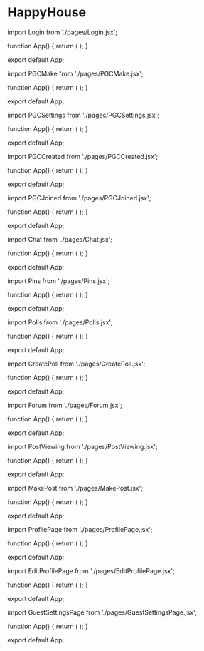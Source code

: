 # HappyHouse
import Login from './pages/Login.jsx';

function App() {
  return (
    <Login />
  );
}

export default App;

import PGCMake from './pages/PGCMake.jsx';

function App() {
  return (
    <PGCMake />
  );
}

export default App;

import PGCSettings from './pages/PGCSettings.jsx';

function App() {
  return (
    <PGCSettings />
  );
}

export default App;

import PGCCreated from './pages/PGCCreated.jsx';

function App() {
  return (
    <PGCCreated />
  );
}

export default App;

import PGCJoined from './pages/PGCJoined.jsx';

function App() {
  return (
    <PGCJoined />
  );
}

export default App;

import Chat from './pages/Chat.jsx';

function App() {
  return (
    <Chat />
  );
}

export default App;

import Pins from './pages/Pins.jsx';

function App() {
  return (
    <Pins />
  );
}

export default App;

import Polls from './pages/Polls.jsx';

function App() {
  return (
    <Polls />
  );
}

export default App;

import CreatePoll from './pages/CreatePoll.jsx';

function App() {
  return (
    <CreatePoll />
  );
}

export default App;

import Forum from './pages/Forum.jsx';

function App() {
  return (
    <Forum />
  );
}

export default App;

import PostViewing from './pages/PostViewing.jsx';

function App() {
  return (
    <PostViewing />
  );
}

export default App;

import MakePost from './pages/MakePost.jsx';

function App() {
  return (
    <MakePost />
  );
}

export default App;

import ProfilePage from './pages/ProfilePage.jsx';

function App() {
  return (
    <ProfilePage />
  );
}

export default App;

import EditProfilePage from './pages/EditProfilePage.jsx';

function App() {
  return (
    <EditProfilePage />
  );
}

export default App;

import GuestSettingsPage from './pages/GuestSettingsPage.jsx';

function App() {
  return (
    <ChGuestSettingsPageat />
  );
}

export default App;